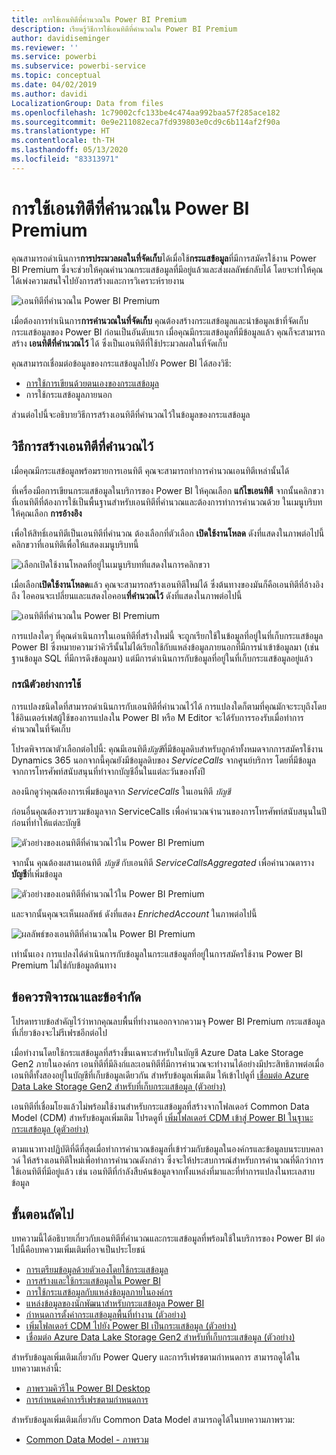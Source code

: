 ```yaml
---
title: การใช้เอนทิตีที่คำนวณใน Power BI Premium
description: เรียนรู้วิธีการใช้เอนทิตีที่คำนวณใน Power BI Premium
author: davidiseminger
ms.reviewer: ''
ms.service: powerbi
ms.subservice: powerbi-service
ms.topic: conceptual
ms.date: 04/02/2019
ms.author: davidi
LocalizationGroup: Data from files
ms.openlocfilehash: 1c79002cfc133be4c474aa992baa57f285ace182
ms.sourcegitcommit: 0e9e211082eca7fd939803e0cd9c6b114af2f90a
ms.translationtype: HT
ms.contentlocale: th-TH
ms.lasthandoff: 05/13/2020
ms.locfileid: "83313971"
---
```

# <a name="using-computed-entities-on-power-bi-premium"></a>การใช้เอนทิตีที่คำนวณใน Power BI Premium

คุณสามารถดำเนินการ**การประมวลผลในที่จัดเก็บ**ได้เมื่อใช้**กระแสข้อมูล**ที่มีการสมัครใช้งาน Power BI Premium ซึ่งจะช่วยให้คุณคำนวณกระแสข้อมูลที่มีอยู่แล้วและส่งผลลัพธ์กลับได้ โดยจะทำให้คุณได้เพ่งความสนใจไปยังการสร้างและการวิเคราะห์รายงาน 

![เอนทิตีที่คำนวณใน Power BI Premium](media/service-dataflows-computed-entities-premium/computed-entities-premium_00.png)

เมื่อต้องการทำเนินการ**การคำนวณในที่จัดเก็บ** คุณต้องสร้างกระแสข้อมูลและนำข้อมูลเข้าที่จัดเก็บกระแสข้อมูลของ Power BI ก่อนเป็นอันดับแรก เมื่อคุณมีกระแสข้อมูลที่มีข้อมูลแล้ว คุณก็จะสามารถสร้าง **เอนทิตีที่คำนวณไว้** ได้ ซึ่งเป็นเอนทิตีที่ใช้ประมวลผลในที่จัดเก็บ 

คุณสามารถเชื่อมต่อข้อมูลของกระแสข้อมูลไปยัง Power BI ได้สองวิธี:

* [การใช้การเขียนด้วยตนเองของกระแสข้อมูล](service-dataflows-create-use.md)
* การใช้กระแสข้อมูลภายนอก

ส่วนต่อไปนี้จะอธิบายวิธีการสร้างเอนทิตีที่คำนวณไว้ในข้อมูลของกระแสข้อมูล

## <a name="how-to-create-computed-entities"></a>วิธีการสร้างเอนทิตีที่คำนวณไว้ 

เมื่อคุณมีกระแสข้อมูลพร้อมรายการเอนทิตี คุณจะสามารถทำการคำนวณเอนทิตีเหล่านั้นได้

ที่เครื่องมือการเขียนกระแสข้อมูลในบริการของ Power BI ให้คุณเลือก **แก้ไขเอนทิตี** จากนั้นคลิกขวาที่เอนทิตีที่ต้องการใช้เป็นพื้นฐานสำหรับเอนทิตีที่คำนวณและต้องการทำการคำนวณด้วย ในเมนูบริบท ให้คุณเลือก **การอ้างอิง**

เพื่อให้สิทธิ์เอนทิตีเป็นเอนทิตีที่คำนวณ ต้องเลือกที่ตัวเลือก **เปิดใช้งานโหลด** ดังที่แสดงในภาพต่อไปนี้ คลิกขวาที่เอนทิตีเพื่อให้แสดงเมนูบริบทนี้

![เลือกเปิดใช้งานโหลดที่อยู่ในเมนูบริบทที่แสดงในการคลิกขวา](media/service-dataflows-computed-entities-premium/computed-entities-premium_01.png)

เมื่อเลือก**เปิดใช้งานโหลด**แล้ว คุณจะสามารถสร้างเอนทิตีใหม่ได้ ซึ่งต้นทางของมันก็คือเอนทิตีที่อ้างอิงถึง ไอคอนจะเปลี่ยนและแสดงไอคอน**ที่คำนวณไว้** ดังที่แสดงในภาพต่อไปนี้

![เอนทิตีที่คำนวณใน Power BI Premium](media/service-dataflows-computed-entities-premium/computed-entities-premium_00.png)

การแปลงใดๆ ที่คุณดำเนินการในเอนทิตีที่สร้างใหม่นี้ จะถูกเรียกใช้ในข้อมูลที่อยู่ในที่เก็บกระแสข้อมูล Power BI ซึ่งหมายความว่าคิวรีนั้นไม่ได้เรียกใช้กับแหล่งข้อมูลภายนอกที่มีการนำเข้าข้อมูลมา (เช่น ฐานข้อมูล SQL ที่มีการดึงข้อมูลมา) แต่มีการดำเนินการกับข้อมูลที่อยู่ในที่เก็บกระแสข้อมูลอยู่แล้ว

### <a name="example-use-cases"></a>กรณีตัวอย่างการใช้
การแปลงชนิดใดที่สามารถดำเนินการกับเอนทิตีที่คำนวณไว้ได้ การแปลงใดก็ตามที่คุณมักจะระบุถึงโดยใช้อินเตอร์เฟสผู้ใช้ของการแปลงใน Power BI หรือ M Editor จะได้รับการรองรับเมื่อทำการคำนวณในที่จัดเก็บ 

โปรดพิจารณาตัวเลือกต่อไปนี้: คุณมีเอนทิตี*บัญชี*ที่มีข้อมูลดิบสำหรับลูกค้าทั้งหมดจากการสมัครใช้งาน Dynamics 365 นอกจากนี้คุณยังมีข้อมูลดิบของ *ServiceCalls* จากศูนย์บริการ โดยที่มีข้อมูลจากการโทรศัพท์สนับสนุนที่ทำจากบัญชีอื่นในแต่ละวันของทั้งปี

ลองนึกดูว่าคุณต้องการเพิ่มข้อมูลจาก *ServiceCalls* ในเอนทิตี *บัญชี* 

ก่อนอื่นคุณต้องรวบรวมข้อมูลจาก ServiceCalls เพื่อคำนวณจำนวนของการโทรศัพท์สนับสนุนในปีก่อนที่ทำให้แต่ละบัญชี 

![ตัวอย่างของเอนทิตีที่คำนวณไว้ใน Power BI Premium](media/service-dataflows-computed-entities-premium/computed-entities-premium_02.png)

จากนั้น คุณต้องผสานเอนทิตี *บัญชี* กับเอนทิตี *ServiceCallsAggregated* เพื่อคำนวณตาราง**บัญชี**ที่เพิ่มข้อมูล

![ตัวอย่างของเอนทิตีที่คำนวณไว้ใน Power BI Premium](media/service-dataflows-computed-entities-premium/computed-entities-premium_03.png)

และจากนั้นคุณจะเห็นผลลัพธ์ ดังที่แสดง *EnrichedAccount* ในภาพต่อไปนี้

![ผลลัพธ์ของเอนทิตีที่คำนวณใน Power BI Premium](media/service-dataflows-computed-entities-premium/computed-entities-premium_04.png)

เท่านั้นเอง การแปลงได้ดำเนินการกับข้อมูลในกระแสข้อมูลที่อยู่ในการสมัครใช้งาน Power BI Premium ไม่ใช่กับข้อมูลต้นทาง

## <a name="considerations-and-limitations"></a>ข้อควรพิจารณาและข้อจำกัด

โปรดทราบข้อสำคัญไว้ว่าหากคุณลบพื้นที่ทำงานออกจากความจุ Power BI Premium กระแสข้อมูลที่เกี่ยวข้องจะไม่รีเฟรชอีกต่อไป 

เมื่อทำงานโดยใช้กระแสข้อมูลที่สร้างขึ้นเฉพาะสำหรับในบัญชี Azure Data Lake Storage Gen2 ภายในองค์กร เอนทิตีที่มีลิงก์และเอนทิตีที่มีการคำนวณจะทำงานได้อย่างมีประสิทธิภาพต่อเมื่อเอนทิตี้ทั้งสองอยู่ในบัญชีที่เก็บข้อมูลเดียวกัน สำหรับข้อมูลเพิ่มเติม ให้เข้าไปดูที่ [เชื่อมต่อ Azure Data Lake Storage Gen2 สำหรับที่เก็บกระแสข้อมูล (ตัวอย่าง)](service-dataflows-connect-azure-data-lake-storage-gen2.md)

เอนทิตีที่เชื่อมโยงแล้วไม่พร้อมใช้งานสำหรับกระแสข้อมูลที่สร้างจากโฟลเดอร์ Common Data Model (CDM) สำหรับข้อมูลเพิ่มเติม โปรดดูที่ [เพิ่มโฟลเดอร์ CDM เข้าสู่ Power BI ในฐานะกระแสข้อมูล (ดูตัวอย่าง)](service-dataflows-add-cdm-folder.md)

ตามแนวทางปฏิบัติที่ดีที่สุดเมื่อทำการคำนวณข้อมูลที่เข้าร่วมกับข้อมูลในองค์กรและข้อมูลบนระบบคลาวด์ ให้สร้างเอนทิตีใหม่เพื่อทำการคำนวณดังกล่าว ซึ่งจะให้ประสบการณ์สำหรับการคำนวณที่ดีกว่าการใช้เอนทิตีที่มีอยู่แล้ว เช่น เอนทิตีที่กำลังสืบค้นข้อมูลจากทั้งแหล่งที่มาและที่ทำการแปลงในทะเลสาบข้อมูล

## <a name="next-steps"></a>ขั้นตอนถัดไป

บทความนี้ได้อธิบายเกี่ยวกับเอนทิตีที่คำนวณและกระแสข้อมูลที่พร้อมใช้ในบริการของ Power BI ต่อไปนี้คือบทความเพิ่มเติมที่อาจเป็นประโยชน์

* [การเตรียมข้อมูลด้วยตัวเองโดยใช้กระแสข้อมูล](service-dataflows-overview.md)
* [การสร้างและใช้กระแสข้อมูลใน Power BI](service-dataflows-create-use.md)
* [การใช้กระแสข้อมูลกับแหล่งข้อมูลภายในองค์กร](service-dataflows-on-premises-gateways.md)
* [แหล่งข้อมูลของนักพัฒนาสำหรับกระแสข้อมูล Power BI](service-dataflows-developer-resources.md)
* [กำหนดการตั้งค่ากระแสข้อมูลพื้นที่ทำงาน (ตัวอย่าง)](service-dataflows-configure-workspace-storage-settings.md)
* [เพิ่มโฟลเดอร์ CDM ไปยัง Power BI เป็นกระแสข้อมูล (ตัวอย่าง)](service-dataflows-add-cdm-folder.md)
* [เชื่อมต่อ Azure Data Lake Storage Gen2 สำหรับที่เก็บกระแสข้อมูล (ตัวอย่าง)](service-dataflows-connect-azure-data-lake-storage-gen2.md)

สำหรับข้อมูลเพิ่มเติมเกี่ยวกับ Power Query และการรีเฟรชตามกำหนดการ สามารถดูได้ในบทความเหล่านี้:
* [ภาพรวมคิวรีใน Power BI Desktop](desktop-query-overview.md)
* [การกำหนดค่าการรีเฟรชตามกำหนดการ](../connect-data/refresh-scheduled-refresh.md)

สำหรับข้อมูลเพิ่มเติมเกี่ยวกับ Common Data Model สามารถดูได้ในบทความภาพรวม:
* [Common Data Model - ภาพรวม](https://docs.microsoft.com/powerapps/common-data-model/overview)
